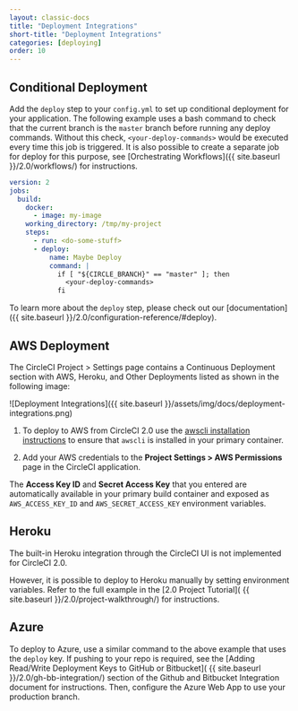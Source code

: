```yaml
---
layout: classic-docs
title: "Deployment Integrations"
short-title: "Deployment Integrations"
categories: [deploying]
order: 10
---
```



## Conditional Deployment 

Add the `deploy` step to your `config.yml` to set up conditional deployment for your application. The following example uses a bash command to check that the current branch is the `master` branch before running any deploy commands. Without this check, `<your-deploy-commands>` would be executed every time this job is triggered. It is also possible to create a separate job for deploy for this purpose, see [Orchestrating Workflows]({{ site.baseurl }}/2.0/workflows/) for instructions.

```YAML
version: 2
jobs:
  build:
    docker:
      - image: my-image
    working_directory: /tmp/my-project
    steps:
      - run: <do-some-stuff>
      - deploy:
          name: Maybe Deploy
          command: |
            if [ "${CIRCLE_BRANCH}" == "master" ]; then
              <your-deploy-commands>
            fi
```

To learn more about the `deploy` step, please check out our [documentation]({{ site.baseurl }}/2.0/configuration-reference/#deploy).

## AWS Deployment

The CircleCI Project > Settings page contains a Continuous Deployment section with AWS, Heroku, and Other Deployments listed  as shown in the following image:

![Deployment Integrations]({{ site.baseurl }}/assets/img/docs/deployment-integrations.png)

1. To deploy to AWS from CircleCI 2.0 use the [awscli installation instructions](http://docs.aws.amazon.com/cli/latest/userguide/installing.html) to ensure that `awscli` is installed in your primary container. 

2. Add your AWS credentials to the **Project Settings > AWS Permissions** page in the CircleCI application.

The **Access Key ID** and **Secret Access Key** that you entered are automatically available in your primary build container and exposed as `AWS_ACCESS_KEY_ID` and `AWS_SECRET_ACCESS_KEY` environment variables.

## Heroku

The built-in Heroku integration through the CircleCI UI is not implemented for CircleCI 2.0.

However, it is possible to deploy to Heroku manually by setting environment variables. Refer to the full example in the [2.0 Project Tutorial]( {{ site.baseurl }}/2.0/project-walkthrough/) for instructions.

## Azure

To deploy to Azure, use a similar command to the above example that uses the `deploy` key. If pushing to your repo is required, see the [Adding Read/Write Deployment Keys to GitHub or Bitbucket]( {{ site.baseurl }}/2.0/gh-bb-integration/) section of the Github and Bitbucket Integration document for instructions. Then, configure the Azure Web App to use your production branch. 

